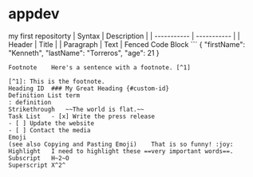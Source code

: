 # appdev
my first repositorty
| Syntax | Description |
| ----------- | ----------- |
| Header | Title |
| Paragraph | Text |
Fenced Code Block	```
{
  "firstName": "Kenneth",
  "lastName": "Torreros",
  "age": 21
}
```
Footnote	Here's a sentence with a footnote. [^1]

[^1]: This is the footnote.
Heading ID	### My Great Heading {#custom-id}
Definition List	term
: definition
Strikethrough	~~The world is flat.~~
Task List	- [x] Write the press release
- [ ] Update the website
- [ ] Contact the media
Emoji
(see also Copying and Pasting Emoji)	That is so funny! :joy:
Highlight	I need to highlight these ==very important words==.
Subscript	H~2~O
Superscript	X^2^
